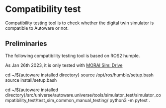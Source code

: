 # Compatibility test

Compatibility testing tool is to check whether the digital twin simulator is compatible to Autoware or not.

## Preliminaries

The following compatibility testing tool is based on ROS2 humple.

As Jan 26th 2023, it is only tested with [MORAI Sim: Drive](https://autowarefoundation.github.io/autoware-documentation/main/tutorials/ad-hoc-simulation/digital-twin-simulation/MORAI_Sim-tutorial/)

cd ~/${autoware installed directory}
source /opt/ros/humble/setup.bash
source install/setup.bash

cd ~/${autoware installed directory}/src/universe/autoware.universe/tools/simulator_test/simulator_compatibility_test/test_sim_common_manual_testing/
python3 -m pytest .
